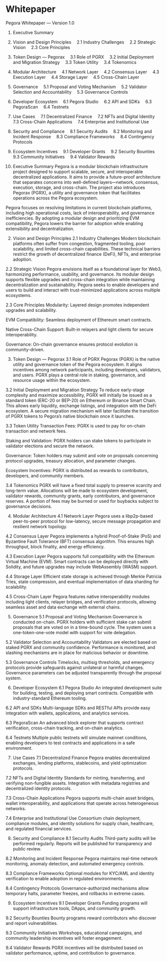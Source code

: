 # Whitepaper
Pegora Whitepaper — Version 1.0

1. Executive Summary

2. Vision and Design Principles
 2.1 Industry Challenges
 2.2 Strategic Vision
 2.3 Core Principles

3. Token Design — Pegorax
 3.1 Role of PGRX
 3.2 Initial Deployment and Migration Strategy
 3.3 Token Utility
 3.4 Tokenomics

4. Modular Architecture
 4.1 Network Layer
 4.2 Consensus Layer
 4.3 Execution Layer
 4.4 Storage Layer
 4.5 Cross-Chain Layer

5. Governance
 5.1 Proposal and Voting Mechanism
 5.2 Validator Selection and Accountability
 5.3 Governance Controls

6. Developer Ecosystem
 6.1 Pegora Studio
 6.2 API and SDKs
 6.3 PegoraScan
 6.4 Testnets

7. Use Cases
 7.1 Decentralized Finance
 7.2 NFTs and Digital Identity
 7.3 Cross-Chain Applications
 7.4 Enterprise and Institutional Use

8. Security and Compliance
 8.1 Security Audits
 8.2 Monitoring and Incident Response
 8.3 Compliance Frameworks
 8.4 Contingency Protocols

9. Ecosystem Incentives
 9.1 Developer Grants
 9.2 Security Bounties
 9.3 Community Initiatives
 9.4 Validator Rewards


1. Executive Summary
Pegora is a modular blockchain infrastructure project designed to support scalable, secure, and interoperable decentralized applications. It aims to provide a future-proof architecture that separates concerns into well-defined layers—network, consensus, execution, storage, and cross-chain. The project also introduces Pegorax (PGRX), a utility and governance token that facilitates operations across the Pegora ecosystem.

Pegora focuses on resolving limitations in current blockchain platforms, including high operational costs, lack of interoperability, and governance inefficiencies. By adopting a modular design and prioritizing EVM compatibility, Pegora lowers the barrier for adoption while enabling extensibility and decentralization.

2. Vision and Design Principles
2.1 Industry Challenges
Modern blockchain platforms often suffer from congestion, fragmented tooling, poor scalability, and limited cross-chain capabilities. These technical barriers restrict the growth of decentralized finance (DeFi), NFTs, and enterprise adoption.

2.2 Strategic Vision
Pegora envisions itself as a foundational layer for Web3, harmonizing performance, usability, and governance. Its modular design supports flexible upgrades and cross-chain integration while maintaining decentralization and sustainability. Pegora seeks to enable developers and users to build and interact with trust-minimized applications across multiple ecosystems.

2.3 Core Principles
Modularity: Layered design promotes independent upgrades and scalability.

EVM Compatibility: Seamless deployment of Ethereum smart contracts.

Native Cross-Chain Support: Built-in relayers and light clients for secure interoperability.

Governance: On-chain governance ensures protocol evolution is community-driven.

3. Token Design — Pegorax
3.1 Role of PGRX
Pegorax (PGRX) is the native utility and governance token of the Pegora ecosystem. It aligns incentives among network participants, including developers, validators, and users. PGRX plays a central role in staking, governance, and resource usage within the ecosystem.

3.2 Initial Deployment and Migration Strategy
To reduce early-stage complexity and maximize accessibility, PGRX will initially be issued as a standard token (ERC-20 or BEP-20) on Ethereum or Binance Smart Chain. This allows early liquidity, exchange listings, and integration with the DeFi ecosystem. A secure migration mechanism will later facilitate the transition of PGRX tokens to Pegora’s native blockchain once it launches.

3.3 Token Utility
Transaction Fees: PGRX is used to pay for on-chain transaction and network fees.

Staking and Validation: PGRX holders can stake tokens to participate in validator elections and secure the network.

Governance: Token holders may submit and vote on proposals concerning protocol upgrades, treasury allocation, and parameter changes.

Ecosystem Incentives: PGRX is distributed as rewards to contributors, developers, and community members.

3.4 Tokenomics
PGRX will have a fixed total supply to preserve scarcity and long-term value. Allocations will be made to ecosystem development, validator rewards, community grants, early contributors, and governance reserves. A portion of fees may be burned or used for buybacks subject to governance decisions.

4. Modular Architecture
4.1 Network Layer
Pegora uses a libp2p-based peer-to-peer protocol for low-latency, secure message propagation and resilient network topology.

4.2 Consensus Layer
Pegora implements a hybrid Proof-of-Stake (PoS) and Byzantine Fault Tolerance (BFT) consensus algorithm. This ensures high throughput, block finality, and energy efficiency.

4.3 Execution Layer
Pegora supports full compatibility with the Ethereum Virtual Machine (EVM). Smart contracts can be deployed directly with Solidity, and future upgrades may include WebAssembly (WASM) support.

4.4 Storage Layer
Efficient state storage is achieved through Merkle Patricia Tries, state compression, and eventual implementation of data sharding for scalability.

4.5 Cross-Chain Layer
Pegora features native interoperability modules including light clients, relayer bridges, and verification protocols, allowing seamless asset and data exchange with external chains.

5. Governance
5.1 Proposal and Voting Mechanism
Governance is conducted on-chain. PGRX holders with sufficient stake can submit proposals that are voted on in a time-bound cycle. The system uses a one-token-one-vote model with support for vote delegation.

5.2 Validator Selection and Accountability
Validators are elected based on staked PGRX and community confidence. Performance is monitored, and slashing mechanisms are in place for malicious behavior or downtime.

5.3 Governance Controls
Timelocks, multisig thresholds, and emergency protocols provide safeguards against unilateral or harmful changes. Governance parameters can be adjusted transparently through the proposal system.

6. Developer Ecosystem
6.1 Pegora Studio
An integrated development suite for building, testing, and deploying smart contracts. Compatible with industry-standard Ethereum tooling.

6.2 API and SDKs
Multi-language SDKs and RESTful APIs provide easy integration with wallets, applications, and analytics services.

6.3 PegoraScan
An advanced block explorer that supports contract verification, cross-chain tracking, and on-chain analytics.

6.4 Testnets
Multiple public testnets will simulate mainnet conditions, enabling developers to test contracts and applications in a safe environment.

7. Use Cases
7.1 Decentralized Finance
Pegora enables decentralized exchanges, lending platforms, stablecoins, and yield optimization protocols.

7.2 NFTs and Digital Identity
Standards for minting, transferring, and verifying non-fungible assets. Integration with metadata registries and decentralized identity protocols.

7.3 Cross-Chain Applications
Pegora supports multi-chain asset bridges, wallet interoperability, and applications that operate across heterogeneous networks.

7.4 Enterprise and Institutional Use
Consortium chain deployment, compliance modules, and identity solutions for supply chain, healthcare, and regulated financial services.

8. Security and Compliance
8.1 Security Audits
Third-party audits will be performed regularly. Reports will be published for transparency and public review.

8.2 Monitoring and Incident Response
Pegora maintains real-time network monitoring, anomaly detection, and automated emergency controls.

8.3 Compliance Frameworks
Optional modules for KYC/AML and identity verification to enable adoption in regulated environments.

8.4 Contingency Protocols
Governance-authorized mechanisms allow temporary halts, parameter freezes, and rollbacks in extreme cases.

9. Ecosystem Incentives
9.1 Developer Grants
Funding programs will support infrastructure tools, DApps, and community growth.

9.2 Security Bounties
Bounty programs reward contributors who discover and report vulnerabilities.

9.3 Community Initiatives
Workshops, educational campaigns, and community leadership incentives will foster engagement.

9.4 Validator Rewards
PGRX incentives will be distributed based on validator performance, uptime, and contribution to governance.
